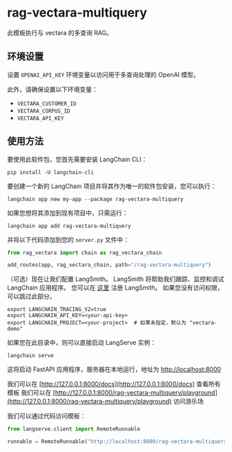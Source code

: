 # rag-vectara-multiquery

此模板执行与 vectara 的多查询 RAG。

## 环境设置

设置 `OPENAI_API_KEY` 环境变量以访问用于多查询处理的 OpenAI 模型。

此外，请确保设置以下环境变量：
* `VECTARA_CUSTOMER_ID`
* `VECTARA_CORPUS_ID`
* `VECTARA_API_KEY`

## 使用方法

要使用此软件包，您首先需要安装 LangChain CLI：

```shell
pip install -U langchain-cli
```

要创建一个新的 LangChain 项目并将其作为唯一的软件包安装，您可以执行：

```shell
langchain app new my-app --package rag-vectara-multiquery
```

如果您想将其添加到现有项目中，只需运行：

```shell
langchain app add rag-vectara-multiquery
```

并将以下代码添加到您的 `server.py` 文件中：
```python
from rag_vectara import chain as rag_vectara_chain

add_routes(app, rag_vectara_chain, path="/rag-vectara-multiquery")
```

（可选）现在让我们配置 LangSmith。 
LangSmith 将帮助我们跟踪、监控和调试 LangChain 应用程序。 
您可以在 [这里](https://smith.langchain.com/) 注册 LangSmith。 
如果您没有访问权限，可以跳过此部分。

```shell
export LANGCHAIN_TRACING_V2=true
export LANGCHAIN_API_KEY=<your-api-key>
export LANGCHAIN_PROJECT=<your-project>  # 如果未指定，默认为 "vectara-demo"
```

如果您在此目录中，则可以直接启动 LangServe 实例：

```shell
langchain serve
```

这将启动 FastAPI 应用程序，服务器在本地运行，地址为 
[http://localhost:8000](http://localhost:8000)

我们可以在 [http://127.0.0.1:8000/docs](http://127.0.0.1:8000/docs) 查看所有模板
我们可以在 [http://127.0.0.1:8000/rag-vectara-multiquery/playground](http://127.0.0.1:8000/rag-vectara-multiquery/playground) 访问游乐场  

我们可以通过代码访问模板：

```python
from langserve.client import RemoteRunnable

runnable = RemoteRunnable("http://localhost:8000/rag-vectara-multiquery")
```